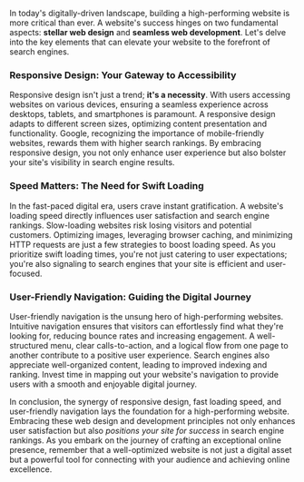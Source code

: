 In today's digitally-driven landscape, building a high-performing website is more critical than ever. A website's success hinges on two fundamental aspects: **stellar web design** and **seamless web development**. Let's delve into the key elements that can elevate your website to the forefront of search engines.

### Responsive Design: Your Gateway to Accessibility

Responsive design isn't just a trend; **it's a necessity**. With users accessing websites on various devices, ensuring a seamless experience across desktops, tablets, and smartphones is paramount. A responsive design adapts to different screen sizes, optimizing content presentation and functionality. Google, recognizing the importance of mobile-friendly websites, rewards them with higher search rankings. By embracing responsive design, you not only enhance user experience but also bolster your site's visibility in search engine results.

### Speed Matters: The Need for Swift Loading

In the fast-paced digital era, users crave instant gratification. A website's loading speed directly influences user satisfaction and search engine rankings. Slow-loading websites risk losing visitors and potential customers. Optimizing images, leveraging browser caching, and minimizing HTTP requests are just a few strategies to boost loading speed. As you prioritize swift loading times, you're not just catering to user expectations; you're also signaling to search engines that your site is efficient and user-focused.

### User-Friendly Navigation: Guiding the Digital Journey

User-friendly navigation is the unsung hero of high-performing websites. Intuitive navigation ensures that visitors can effortlessly find what they're looking for, reducing bounce rates and increasing engagement. A well-structured menu, clear calls-to-action, and a logical flow from one page to another contribute to a positive user experience. Search engines also appreciate well-organized content, leading to improved indexing and ranking. Invest time in mapping out your website's navigation to provide users with a smooth and enjoyable digital journey.

In conclusion, the synergy of responsive design, fast loading speed, and user-friendly navigation lays the foundation for a high-performing website. Embracing these web design and development principles not only enhances user satisfaction but also *positions your site for success* in search engine rankings. As you embark on the journey of crafting an exceptional online presence, remember that a well-optimized website is not just a digital asset but a powerful tool for connecting with your audience and achieving online excellence.